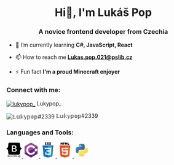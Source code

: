 <h1 align="center">Hi👋, I'm Lukáš Pop</h1>
<h3 align="center">A novice frontend developer from Czechia</h3>

- 🌱 I’m currently learning **C#, JavaScript, React**

- 📫 How to reach me **Lukas.pop.021@pslib.cz**

- ⚡ Fun fact **I'm a proud Minecraft enjoyer**

<h3 align="left">Connect with me:</h3>
<p align="left">
<a href="https://instagram.com/lukypop_" target="blank"><img align="center" src="https://raw.githubusercontent.com/rahuldkjain/github-profile-readme-generator/master/src/images/icons/Social/instagram.svg" alt="lukypop_" height="30" width="40" /></a> Lukypop_
  
<img align="center" src="https://raw.githubusercontent.com/rahuldkjain/github-profile-readme-generator/master/src/images/icons/Social/discord.svg" alt="𝕃𝕦𝕜𝕪𝕡𝕠𝕡#2339" height="30" width="40" /> 𝕃𝕦𝕜𝕪𝕡𝕠𝕡#2339
</p>

<h3 align="left">Languages and Tools:</h3>
<p align="left"> <a href="https://getbootstrap.com" target="_blank" rel="noreferrer"> <img src="https://raw.githubusercontent.com/devicons/devicon/master/icons/bootstrap/bootstrap-plain-wordmark.svg" alt="bootstrap" width="40" height="40"/> </a> <a href="https://www.w3schools.com/cs/" target="_blank" rel="noreferrer"> <img src="https://raw.githubusercontent.com/devicons/devicon/master/icons/csharp/csharp-original.svg" alt="csharp" width="40" height="40"/> </a> <a href="https://www.w3schools.com/css/" target="_blank" rel="noreferrer"> <img src="https://raw.githubusercontent.com/devicons/devicon/master/icons/css3/css3-original-wordmark.svg" alt="css3" width="40" height="40"/> </a> <a href="https://www.w3.org/html/" target="_blank" rel="noreferrer"> <img src="https://raw.githubusercontent.com/devicons/devicon/master/icons/html5/html5-original-wordmark.svg" alt="html5" width="40" height="40"/> </a> <a href="https://www.python.org" target="_blank" rel="noreferrer"> <img src="https://raw.githubusercontent.com/devicons/devicon/master/icons/python/python-original.svg" alt="python" width="40" height="40"/> </a> </p>

